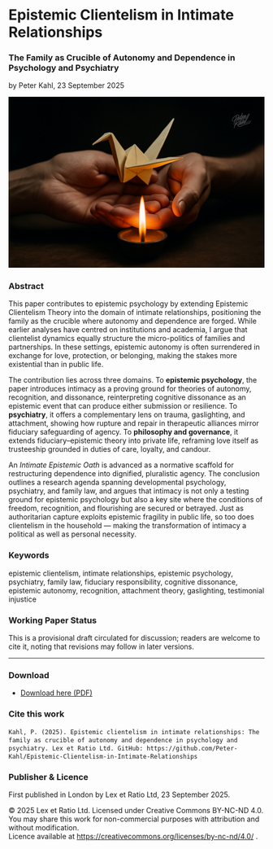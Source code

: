 # Epistemic Clientelism in Intimate Relationships

### The Family as Crucible of Autonomy and Dependence in Psychology and Psychiatry

by Peter Kahl, 23 September 2025

![Two hands holding a delicate origami bird above a small flame of a candle. The bird is fragile yet emerging from fire.](https://github.com/Peter-Kahl/Epistemic-Clientelism-in-Intimate-Relationships/blob/main/origami.jpg?raw=true)

### Abstract

This paper contributes to epistemic psychology by extending Epistemic Clientelism Theory into the domain of intimate relationships, positioning the family as the crucible where autonomy and dependence are forged. While earlier analyses have centred on institutions and academia, I argue that clientelist dynamics equally structure the micro-politics of families and partnerships. In these settings, epistemic autonomy is often surrendered in exchange for love, protection, or belonging, making the stakes more existential than in public life.

The contribution lies across three domains. To **epistemic psychology**, the paper introduces intimacy as a proving ground for theories of autonomy, recognition, and dissonance, reinterpreting cognitive dissonance as an epistemic event that can produce either submission or resilience. To **psychiatry**, it offers a complementary lens on trauma, gaslighting, and attachment, showing how rupture and repair in therapeutic alliances mirror fiduciary safeguarding of agency. To **philosophy and governance**, it extends fiduciary–epistemic theory into private life, reframing love itself as trusteeship grounded in duties of care, loyalty, and candour.

An _Intimate Epistemic Oath_ is advanced as a normative scaffold for restructuring dependence into dignified, pluralistic agency. The conclusion outlines a research agenda spanning developmental psychology, psychiatry, and family law, and argues that intimacy is not only a testing ground for epistemic psychology but also a key site where the conditions of freedom, recognition, and flourishing are secured or betrayed. Just as authoritarian capture exploits epistemic fragility in public life, so too does clientelism in the household — making the transformation of intimacy a political as well as personal necessity.

### Keywords

epistemic clientelism, intimate relationships, epistemic psychology, psychiatry, family law, fiduciary responsibility, cognitive dissonance, epistemic autonomy, recognition, attachment theory, gaslighting, testimonial injustice

### Working Paper Status

This is a provisional draft circulated for discussion; readers are welcome to cite it, noting that revisions may follow in later versions.

---

### Download

- [Download here (PDF)](https://raw.githubusercontent.com/Peter-Kahl/Epistemic-Clientelism-in-Intimate-Relationships/master/Kahl_P_Epistemic_Clientelism_in_Intimate_Relationships_2025-09-23.pdf)

### Cite this work

```
Kahl, P. (2025). Epistemic clientelism in intimate relationships: The family as crucible of autonomy and dependence in psychology and psychiatry. Lex et Ratio Ltd. GitHub: https://github.com/Peter-Kahl/Epistemic-Clientelism-in-Intimate-Relationships
```

### Publisher & Licence

First published in London by Lex et Ratio Ltd, 23 September 2025.

© 2025 Lex et Ratio Ltd. Licensed under Creative Commons BY-NC-ND 4.0.\
You may share this work for non-commercial purposes with attribution and without modification.\
Licence available at https://creativecommons.org/licenses/by-nc-nd/4.0/ .